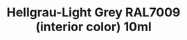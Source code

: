 ---
layout: product
title: "Hellgrau-Light Grey RAL7009 (interior color) 10ml"
price: "330" 
desc: "Nitro 10mL"
img_path: "/assets/img/RC054.webp"
brand: "AK "
available: true
special_offer: false
new: false
soon: false
cat: "020000"
subcat: "020200"
subsubcat: "020201"
sifra: "RC054"
popular: false
---